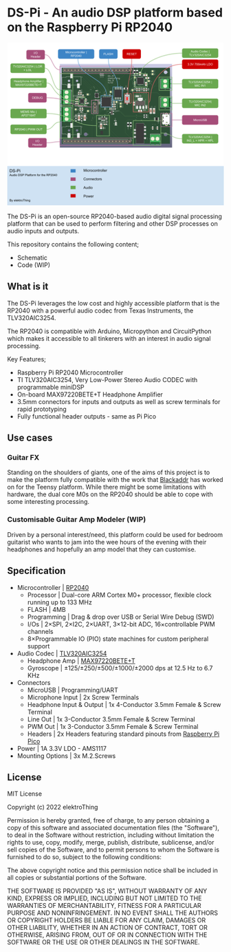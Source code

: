 # DS-Pi - An audio DSP platform based on the Raspberry Pi RP2040
![](./images/DS-Pi_System.svg)
 
 The DS-Pi is an open-source RP2040-based audio digital signal processing platform that can be used to perform filtering and other DSP processes on audio inputs and outputs.
 
 This repository contains the following content;
 - Schematic
 - Code (WIP)
 
 ## What is it
The DS-Pi leverages the low cost and highly accessible platform that is the RP2040 with a powerful audio codec from Texas Instruments, the TLV320AIC3254.

The RP2040 is compatible with Arduino, Micropython and CircuitPython which makes it accessible to all tinkerers with an interest in audio signal processing.

Key Features;
- Raspberry Pi RP2040 Microcontroller
- TI TLV320AIC3254, Very Low-Power Stereo Audio CODEC with programmable miniDSP
- On-board MAX97220BETE+T Headphone Amplifier
- 3.5mm connectors for inputs and outputs as well as screw terminals for rapid prototyping
- Fully functional header outputs - same as Pi Pico

## Use cases
### Guitar FX
Standing on the shoulders of giants, one of the aims of this project is to make the platform fully compatible with the work that [Blackaddr](https://github.com/Blackaddr/BALibrary) has worked on for the Teensy platform. While there might be some limitations with hardware, the dual core M0s on the RP2040 should be able to cope with some interesting processing. 
### Customisable Guitar Amp Modeler (WIP)
Driven by a personal interest/need, this platform could be used for bedroom guitarist who wants to jam into the wee hours of the evening with their headphones and hopefully an amp model that they can customise. 

## Specification
* Microcontroller | [RP2040](https://www.raspberrypi.com/documentation/microcontrollers/rp2040.html)
    * Processor | Dual-core ARM Cortex M0+ processor, flexible clock running up to 133 MHz
    * FLASH | 4MB
    * Programming | Drag & drop over USB or Serial Wire Debug (SWD)
    * I/Os | 2×SPI, 2×I2C, 2×UART, 3×12-bit ADC, 16×controllable PWM channels
    * 8×Programmable IO (PIO) state machines for custom peripheral support
* Audio Codec | [TLV320AIC3254](https://www.ti.com/product/TLV320AIC3254)
    * Headphone Amp | [MAX97220BETE+T](http://datasheets.maximintegrated.com/en/ds/MAX97220A-MAX97220E.pdf)
    * Gyroscope | ±125/±250/±500/±1000/±2000 dps at 12.5 Hz to 6.7 KHz
* Connectors
    * MicroUSB | Programming/UART
    * Microphone Input | 2x Screw Terminals
    * Headphone Input & Output | 1x 4-Conductor 3.5mm Female & Screw Terminal
    * Line Out | 1x 3-Conductor 3.5mm Female & Screw Terminal
    * PWM Out | 1x 3-Conductor 3.5mm Female & Screw Terminal
    * Headers | 2x Headers featuring standard pinouts from [Raspberry Pi Pico](https://www.raspberrypi.com/documentation/microcontrollers/raspberry-pi-pico.html) 
* Power | 1A 3.3V LDO - AMS1117
* Mounting Options | 3x M.2.Screws

## License

MIT License

Copyright (c) 2022 elektroThing

Permission is hereby granted, free of charge, to any person obtaining a copy
of this software and associated documentation files (the "Software"), to deal
in the Software without restriction, including without limitation the rights
to use, copy, modify, merge, publish, distribute, sublicense, and/or sell
copies of the Software, and to permit persons to whom the Software is
furnished to do so, subject to the following conditions:

The above copyright notice and this permission notice shall be included in all
copies or substantial portions of the Software.

THE SOFTWARE IS PROVIDED "AS IS", WITHOUT WARRANTY OF ANY KIND, EXPRESS OR
IMPLIED, INCLUDING BUT NOT LIMITED TO THE WARRANTIES OF MERCHANTABILITY,
FITNESS FOR A PARTICULAR PURPOSE AND NONINFRINGEMENT. IN NO EVENT SHALL THE
AUTHORS OR COPYRIGHT HOLDERS BE LIABLE FOR ANY CLAIM, DAMAGES OR OTHER
LIABILITY, WHETHER IN AN ACTION OF CONTRACT, TORT OR OTHERWISE, ARISING FROM,
OUT OF OR IN CONNECTION WITH THE SOFTWARE OR THE USE OR OTHER DEALINGS IN THE
SOFTWARE.
